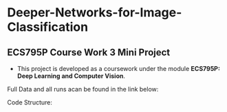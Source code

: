 # Deeper-Networks-for-Image-Classification
## ECS795P Course Work 3 Mini Project
* This project is developed as a coursework under the module **ECS795P: Deep Learning and Computer Vision**.

Full Data and all runs acan be found in the link below: 

Code Structure:
